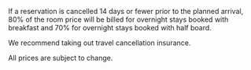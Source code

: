 If a reservation is cancelled 14 days or fewer prior to the planned arrival, 80% of the room price will be billed for overnight stays booked with breakfast and 70% for overnight stays booked with half board.

We recommend taking out travel cancellation insurance.

All prices are subject to change.
